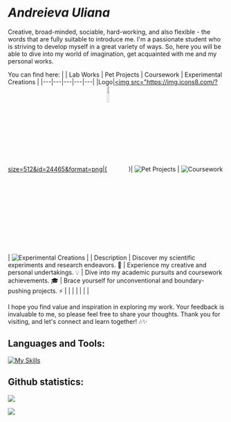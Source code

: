 # _Andreieva Uliana_

Creative, broad-minded, sociable, hard-working, and also flexible - the words that are fully suitable to introduce me. I'm a passionate student who is striving to develop myself in a great variety of ways. So, here you will be able to dive into my world of imagination, get acquainted with me and my personal works.

You can find here:
|  | Lab Works | Pet Projects | Coursework | Experimental Creations |
|---|---|---|---|---|
|Logo|<a href="https://developer.apple.com/xcode/swiftui/"><img src="https://img.icons8.com/?size=512&id=24465&format=png|(<a href="https://developer.apple.com/xcode/swiftui/"><img src="https://img.icons8.com/?size=512&id=24465&format=png" align="center" width="10%"></a>)| ![Pet Projects](pet_projects_image.jpg) | ![Coursework](coursework_image.jpg) | ![Experimental Creations](experimental_creations_image.jpg) |
| Description | Discover my scientific experiments and research endeavors. 🔬 | Experience my creative and personal undertakings. 💡 | Dive into my academic pursuits and coursework achievements. 🎓 | Brace yourself for unconventional and boundary-pushing projects. ⚡️ |
|   |   |   |   |   |

I hope you find value and inspiration in exploring my work. Your feedback is invaluable to me, so please feel free to share your thoughts. Thank you for visiting, and let's connect and learn together! 🎶✨
## Languages and Tools:
[![My Skills](https://skillicons.dev/icons?i=java,spring,c,py,postman,swift,qt,mysql,mongo,cpp,firebase,maven,figma&theme=light)](https://skillicons.dev)
## Github statistics:
![](http://github-profile-summary-cards.vercel.app/api/cards/profile-details?username=Uliana200407&theme=swift)

![](http://github-profile-summary-cards.vercel.app/api/cards/repos-per-language?username=Uliana200407&theme=swift)
